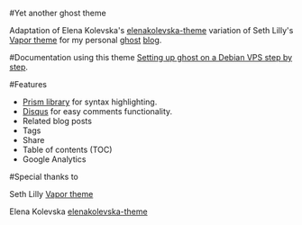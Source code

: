 #Yet another ghost theme

Adaptation of Elena Kolevska's [elenakolevska-theme](https://github.com/elena-kolevska/elenakolevska-theme) variation of Seth Lilly's [Vapor theme](https://github.com/sethlilly/Vapor) for my personal [ghost](http://ghost.org) [blog](http://blog.joanboixados.com).

#Documentation using this theme
[Setting up ghost on a Debian VPS step by step](http://blog.joanboixados.com).

#Features
- [Prism library](http://prismjs.com/) for syntax highlighting.
- [Disqus](https://disqus.com/) for easy comments functionality.
- Related blog posts
- Tags
- Share
- Table of contents (TOC)
- Google Analytics

#Special thanks to

Seth Lilly 
[Vapor theme](https://github.com/sethlilly/Vapor)


Elena Kolevska
[elenakolevska-theme](https://github.com/elena-kolevska/elenakolevska-theme)
